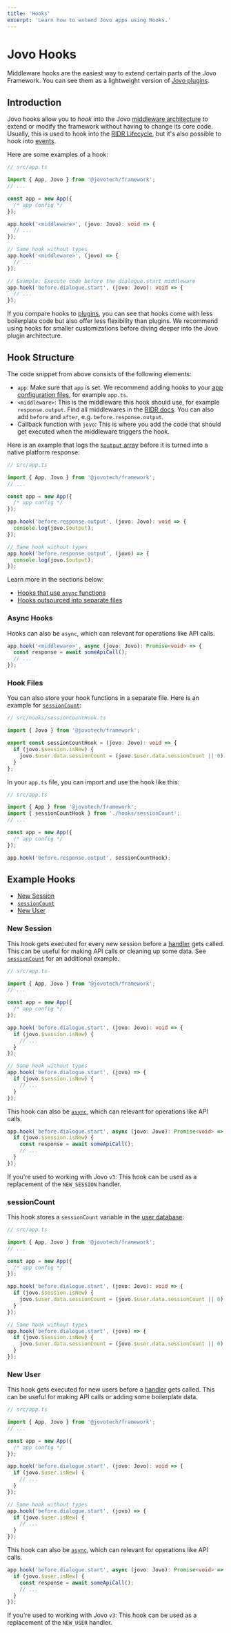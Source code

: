 ```yaml
---
title: 'Hooks'
excerpt: 'Learn how to extend Jovo apps using Hooks.'
---
```


# Jovo Hooks

Middleware hooks are the easiest way to extend certain parts of the Jovo Framework. You can see them as a lightweight version of [Jovo plugins](./plugins.md).

## Introduction

Jovo hooks allow you to _hook_ into the Jovo [middleware architecture](./middlewares.md) to extend or modify the framework without having to change its core code. Usually, this is used to hook into the [RIDR Lifecycle](./ridr-lifecycle.md), but it's also possible to hook into [events](./middlewares.md#event-middlewares).

Here are some examples of a hook:

```typescript
// src/app.ts

import { App, Jovo } from '@jovotech/framework';
// ...

const app = new App({
  /* app config */
});

app.hook('<middleware>', (jovo: Jovo): void => {
  // ...
});

// Same hook without types
app.hook('<middleware>', (jovo) => {
  // ...
});

// Example: Execute code before the dialogue.start middleware
app.hook('before.dialogue.start', (jovo: Jovo): void => {
  // ...
});
```

If you compare hooks to [plugins](./plugins.md), you can see that hooks come with less boilerplate code but also offer less flexibility than plugins. We recommend using hooks for smaller customizations before diving deeper into the Jovo plugin architecture.

## Hook Structure

The code snippet from above consists of the following elements:

- `app`: Make sure that `app` is set. We recommend adding hooks to your [app configuration files](./app-config.md), for example `app.ts`.
- `<middleware>`: This is the middleware this hook should use, for example `response.output`. Find all middlewares in the [RIDR docs](./ridr-lifecycle.md#middlewares). You can also add `before` and `after`, e.g. `before.response.output`.
- Callback function with `jovo`: This is where you add the code that should get executed when the middleware triggers the hook.

Here is an example that logs the [`$output` array](./output.md) before it is turned into a native platform response:

```typescript
// src/app.ts

import { App, Jovo } from '@jovotech/framework';
// ...

const app = new App({
  /* app config */
});

app.hook('before.response.output', (jovo: Jovo): void => {
  console.log(jovo.$output);
});

// Same hook without types
app.hook('before.response.output', (jovo) => {
  console.log(jovo.$output);
});
```

Learn more in the sections below:

- [Hooks that use `async` functions](#async-hooks)
- [Hooks outsourced into separate files](#hook-files)

### Async Hooks

Hooks can also be `async`, which can relevant for operations like API calls.

```typescript
app.hook('<middleware>', async (jovo: Jovo): Promise<void> => {
  const response = await someApiCall();
  // ...
});
```

### Hook Files

You can also store your hook functions in a separate file. Here is an example for [`sessionCount`](#sessioncount):

```typescript
// src/hooks/sessionCountHook.ts

import { Jovo } from '@jovotech/framework';

export const sessionCountHook = (jovo: Jovo): void => {
  if (jovo.$session.isNew) {
    jovo.$user.data.sessionCount = (jovo.$user.data.sessionCount || 0) + 1;
  }
};
```

In your `app.ts` file, you can import and use the hook like this:

```typescript
// src/app.ts

import { App } from '@jovotech/framework';
import { sessionCountHook } from './hooks/sessionCount';
// ...

const app = new App({
  /* app config */
});

app.hook('before.response.output', sessionCountHook);
```

## Example Hooks

- [New Session](#new-session)
- [`sessionCount`](#sessioncount)
- [New User](#new-user)

### New Session

This hook gets executed for every new session before a [handler](https://www.jovo.tech/docs/handlers) gets called. This can be useful for making API calls or cleaning up some data. See [`sessionCount`](#sessioncount) for an additional example.

```typescript
// src/app.ts

import { App, Jovo } from '@jovotech/framework';
// ...

const app = new App({
  /* app config */
});

app.hook('before.dialogue.start', (jovo: Jovo): void => {
  if (jovo.$session.isNew) {
    // ...
  }
});

// Same hook without types
app.hook('before.dialogue.start', (jovo) => {
  if (jovo.$session.isNew) {
    // ...
  }
});
```

This hook can also be [`async`](#async-hooks), which can relevant for operations like API calls.

```typescript
app.hook('before.dialogue.start', async (jovo: Jovo): Promise<void> => {
  if (jovo.$session.isNew) {
    const response = await someApiCall();
    // ...
  }
});
```

If you're used to working with Jovo `v3`: This hook can be used as a replacement of the `NEW_SESSION` handler.

### sessionCount

This hook stores a `sessionCount` variable in the [user database](./data.md#user-data):

```typescript
// src/app.ts

import { App, Jovo } from '@jovotech/framework';
// ...

const app = new App({
  /* app config */
});

app.hook('before.dialogue.start', (jovo: Jovo): void => {
  if (jovo.$session.isNew) {
    jovo.$user.data.sessionCount = (jovo.$user.data.sessionCount || 0) + 1;
  }
});

// Same hook without types
app.hook('before.dialogue.start', (jovo) => {
  if (jovo.$session.isNew) {
    jovo.$user.data.sessionCount = (jovo.$user.data.sessionCount || 0) + 1;
  }
});
```

### New User

This hook gets executed for new users before a [handler](https://www.jovo.tech/docs/handlers) gets called. This can be useful for making API calls or adding some boilerplate data.

```typescript
// src/app.ts

import { App, Jovo } from '@jovotech/framework';
// ...

const app = new App({
  /* app config */
});

app.hook('before.dialogue.start', (jovo: Jovo): void => {
  if (jovo.$user.isNew) {
    // ...
  }
});

// Same hook without types
app.hook('before.dialogue.start', (jovo) => {
  if (jovo.$user.isNew) {
    // ...
  }
});
```

This hook can also be [`async`](#async-hooks), which can relevant for operations like API calls.

```typescript
app.hook('before.dialogue.start', async (jovo: Jovo): Promise<void> => {
  if (jovo.$user.isNew) {
    const response = await someApiCall();
    // ...
  }
});
```

If you're used to working with Jovo `v3`: This hook can be used as a replacement of the `NEW_USER` handler.
